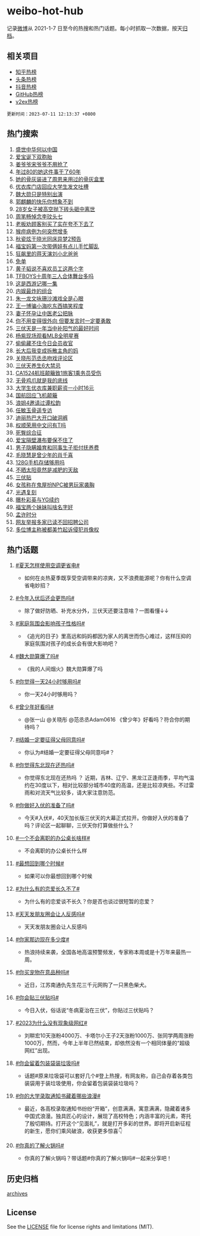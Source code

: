 # weibo-hot-hub

记录[微博](https://www.weibo.com)从 2021-1-7 日至今的热搜和热门话题。每小时抓取一次数据，按天[归档](archives)。

## 相关项目

- [知乎热榜](https://github.com/lonnyzhang423/zhihu-hot-hub)
- [头条热榜](https://github.com/lonnyzhang423/toutiao-hot-hub)
- [抖音热榜](https://github.com/lonnyzhang423/douyin-hot-hub)
- [GitHub热榜](https://github.com/lonnyzhang423/github-hot-hub)
- [v2ex热榜](https://github.com/lonnyzhang423/v2ex-hot-hub)


`更新时间：2023-07-11 12:13:37 +0800`

## 热门搜索

1. [盛世中华何以中国](https://m.weibo.cn/search?containerid=100103type%3D1%26t%3D10%26q%3D%23%E7%9B%9B%E4%B8%96%E4%B8%AD%E5%8D%8E%E4%BD%95%E4%BB%A5%E4%B8%AD%E5%9B%BD%23&stream_entry_id=51&isnewpage=1&extparam=seat%3D1%26cate%3D10103%26filter_type%3Drealtimehot%26stream_entry_id%3D51%26pos%3D0%26dgr%3D0%26c_type%3D51%26display_time%3D1689048815%26pre_seqid%3D1689048815971919715187&luicode=10000011&lfid=106003type%253D25%2526t%253D3%2526disable_hot%253D1%2526filter_type%253Drealtimehot)
1. [爱宝诞下双胞胎](https://m.weibo.cn/search?containerid=100103type%3D1%26t%3D10%26q%3D%23%E7%88%B1%E5%AE%9D%E8%AF%9E%E4%B8%8B%E5%8F%8C%E8%83%9E%E8%83%8E%23&stream_entry_id=31&isnewpage=1&extparam=seat%3D1%26dgr%3D0%26realpos%3D1%26c_type%3D31%26q%3D%2523%25E7%2588%25B1%25E5%25AE%259D%25E8%25AF%259E%25E4%25B8%258B%25E5%258F%258C%25E8%2583%259E%25E8%2583%258E%2523%26stream_entry_id%3D31%26cate%3D5001%26band_rank%3D1%26filter_type%3Drealtimehot%26pos%3D0%26flag%3D16%26lcate%3D5001%26display_time%3D1689048815%26pre_seqid%3D1689048815971919715187&luicode=10000011&lfid=106003type%253D25%2526t%253D3%2526disable_hot%253D1%2526filter_type%253Drealtimehot)
1. [姜爷爷宋爷爷不用抢了](https://m.weibo.cn/search?containerid=100103type%3D1%26t%3D10%26q%3D%E5%A7%9C%E7%88%B7%E7%88%B7%E5%AE%8B%E7%88%B7%E7%88%B7%E4%B8%8D%E7%94%A8%E6%8A%A2%E4%BA%86&stream_entry_id=31&isnewpage=1&extparam=seat%3D1%26dgr%3D0%26realpos%3D2%26c_type%3D31%26q%3D%25E5%25A7%259C%25E7%2588%25B7%25E7%2588%25B7%25E5%25AE%258B%25E7%2588%25B7%25E7%2588%25B7%25E4%25B8%258D%25E7%2594%25A8%25E6%258A%25A2%25E4%25BA%2586%26stream_entry_id%3D31%26cate%3D5001%26band_rank%3D2%26filter_type%3Drealtimehot%26pos%3D1%26flag%3D16%26lcate%3D5001%26display_time%3D1689048815%26pre_seqid%3D1689048815971919715187&luicode=10000011&lfid=106003type%253D25%2526t%253D3%2526disable_hot%253D1%2526filter_type%253Drealtimehot)
1. [年过80的她这件事干了60年](https://m.weibo.cn/search?containerid=100103type%3D1%26t%3D10%26q%3D%23%E5%B9%B4%E8%BF%8780%E7%9A%84%E5%A5%B9%E8%BF%99%E4%BB%B6%E4%BA%8B%E5%B9%B2%E4%BA%8660%E5%B9%B4%23&stream_entry_id=31&isnewpage=1&extparam=seat%3D1%26dgr%3D0%26realpos%3D3%26c_type%3D31%26q%3D%2523%25E5%25B9%25B4%25E8%25BF%258780%25E7%259A%2584%25E5%25A5%25B9%25E8%25BF%2599%25E4%25BB%25B6%25E4%25BA%258B%25E5%25B9%25B2%25E4%25BA%258660%25E5%25B9%25B4%2523%26stream_entry_id%3D31%26cate%3D5001%26band_rank%3D3%26filter_type%3Drealtimehot%26pos%3D2%26flag%3D0%26lcate%3D5001%26display_time%3D1689048815%26pre_seqid%3D1689048815971919715187&luicode=10000011&lfid=106003type%253D25%2526t%253D3%2526disable_hot%253D1%2526filter_type%253Drealtimehot)
1. [她的骨灰装进了周恩来用过的骨灰盒里](https://m.weibo.cn/search?containerid=100103type%3D1%26t%3D10%26q%3D%23%E5%A5%B9%E7%9A%84%E9%AA%A8%E7%81%B0%E8%A3%85%E8%BF%9B%E4%BA%86%E5%91%A8%E6%81%A9%E6%9D%A5%E7%94%A8%E8%BF%87%E7%9A%84%E9%AA%A8%E7%81%B0%E7%9B%92%E9%87%8C%23&stream_entry_id=31&isnewpage=1&extparam=seat%3D1%26dgr%3D0%26realpos%3D4%26c_type%3D31%26q%3D%2523%25E5%25A5%25B9%25E7%259A%2584%25E9%25AA%25A8%25E7%2581%25B0%25E8%25A3%2585%25E8%25BF%259B%25E4%25BA%2586%25E5%2591%25A8%25E6%2581%25A9%25E6%259D%25A5%25E7%2594%25A8%25E8%25BF%2587%25E7%259A%2584%25E9%25AA%25A8%25E7%2581%25B0%25E7%259B%2592%25E9%2587%258C%2523%26stream_entry_id%3D31%26cate%3D5001%26band_rank%3D4%26filter_type%3Drealtimehot%26pos%3D3%26flag%3D2%26lcate%3D5001%26display_time%3D1689048815%26pre_seqid%3D1689048815971919715187&luicode=10000011&lfid=106003type%253D25%2526t%253D3%2526disable_hot%253D1%2526filter_type%253Drealtimehot)
1. [优衣库门店回应大学生发文吐槽](https://m.weibo.cn/search?containerid=100103type%3D1%26t%3D10%26q%3D%23%E4%BC%98%E8%A1%A3%E5%BA%93%E9%97%A8%E5%BA%97%E5%9B%9E%E5%BA%94%E5%A4%A7%E5%AD%A6%E7%94%9F%E5%8F%91%E6%96%87%E5%90%90%E6%A7%BD%23&stream_entry_id=31&isnewpage=1&extparam=seat%3D1%26dgr%3D0%26realpos%3D5%26c_type%3D31%26q%3D%2523%25E4%25BC%2598%25E8%25A1%25A3%25E5%25BA%2593%25E9%2597%25A8%25E5%25BA%2597%25E5%259B%259E%25E5%25BA%2594%25E5%25A4%25A7%25E5%25AD%25A6%25E7%2594%259F%25E5%258F%2591%25E6%2596%2587%25E5%2590%2590%25E6%25A7%25BD%2523%26stream_entry_id%3D31%26cate%3D5001%26band_rank%3D5%26filter_type%3Drealtimehot%26pos%3D4%26flag%3D1%26lcate%3D5001%26display_time%3D1689048815%26pre_seqid%3D1689048815971919715187&luicode=10000011&lfid=106003type%253D25%2526t%253D3%2526disable_hot%253D1%2526filter_type%253Drealtimehot)
1. [魏大勋只是特别出演](https://m.weibo.cn/search?containerid=100103type%3D1%26t%3D10%26q%3D%23%E9%AD%8F%E5%A4%A7%E5%8B%8B%E5%8F%AA%E6%98%AF%E7%89%B9%E5%88%AB%E5%87%BA%E6%BC%94%23&stream_entry_id=31&isnewpage=1&extparam=seat%3D1%26dgr%3D0%26realpos%3D6%26c_type%3D31%26q%3D%2523%25E9%25AD%258F%25E5%25A4%25A7%25E5%258B%258B%25E5%258F%25AA%25E6%2598%25AF%25E7%2589%25B9%25E5%2588%25AB%25E5%2587%25BA%25E6%25BC%2594%2523%26stream_entry_id%3D31%26cate%3D5001%26band_rank%3D6%26filter_type%3Drealtimehot%26pos%3D5%26flag%3D2%26lcate%3D5001%26display_time%3D1689048815%26pre_seqid%3D1689048815971919715187&luicode=10000011&lfid=106003type%253D25%2526t%253D3%2526disable_hot%253D1%2526filter_type%253Drealtimehot)
1. [郭麒麟的快乐你想象不到](https://m.weibo.cn/search?containerid=100103type%3D1%26t%3D10%26q%3D%23%E9%83%AD%E9%BA%92%E9%BA%9F%E7%9A%84%E5%BF%AB%E4%B9%90%E4%BD%A0%E6%83%B3%E8%B1%A1%E4%B8%8D%E5%88%B0%23&stream_entry_id=31&isnewpage=1&extparam=seat%3D1%26adid%3D195953%26q%3D%2523%25E9%2583%25AD%25E9%25BA%2592%25E9%25BA%259F%25E7%259A%2584%25E5%25BF%25AB%25E4%25B9%2590%25E4%25BD%25A0%25E6%2583%25B3%25E8%25B1%25A1%25E4%25B8%258D%25E5%2588%25B0%2523%26c_type%3D31%26dgr%3D0%26cate%3D5001%26band_rank%3D7%26filter_type%3Drealtimehot%26stream_entry_id%3D31%26is_ad_pos%3D1%26pos%3D6%26topic_ad%3D1%26lcate%3D5001%26display_time%3D1689048815%26pre_seqid%3D1689048815971919715187&luicode=10000011&lfid=106003type%253D25%2526t%253D3%2526disable_hot%253D1%2526filter_type%253Drealtimehot)
1. [28岁女子被高空抛下砖头砸中离世](https://m.weibo.cn/search?containerid=100103type%3D1%26t%3D10%26q%3D%2328%E5%B2%81%E5%A5%B3%E5%AD%90%E8%A2%AB%E9%AB%98%E7%A9%BA%E6%8A%9B%E4%B8%8B%E7%A0%96%E5%A4%B4%E7%A0%B8%E4%B8%AD%E7%A6%BB%E4%B8%96%23&stream_entry_id=31&isnewpage=1&extparam=seat%3D1%26dgr%3D0%26realpos%3D7%26c_type%3D31%26q%3D%252328%25E5%25B2%2581%25E5%25A5%25B3%25E5%25AD%2590%25E8%25A2%25AB%25E9%25AB%2598%25E7%25A9%25BA%25E6%258A%259B%25E4%25B8%258B%25E7%25A0%2596%25E5%25A4%25B4%25E7%25A0%25B8%25E4%25B8%25AD%25E7%25A6%25BB%25E4%25B8%2596%2523%26stream_entry_id%3D31%26cate%3D5001%26band_rank%3D7%26filter_type%3Drealtimehot%26pos%3D7%26flag%3D2%26lcate%3D5001%26display_time%3D1689048815%26pre_seqid%3D1689048815971919715187&luicode=10000011&lfid=106003type%253D25%2526t%253D3%2526disable_hot%253D1%2526filter_type%253Drealtimehot)
1. [周笔畅悼念李玟头七](https://m.weibo.cn/search?containerid=100103type%3D1%26t%3D10%26q%3D%23%E5%91%A8%E7%AC%94%E7%95%85%E6%82%BC%E5%BF%B5%E6%9D%8E%E7%8E%9F%E5%A4%B4%E4%B8%83%23&stream_entry_id=31&isnewpage=1&extparam=seat%3D1%26dgr%3D0%26realpos%3D8%26c_type%3D31%26q%3D%2523%25E5%2591%25A8%25E7%25AC%2594%25E7%2595%2585%25E6%2582%25BC%25E5%25BF%25B5%25E6%259D%258E%25E7%258E%259F%25E5%25A4%25B4%25E4%25B8%2583%2523%26stream_entry_id%3D31%26cate%3D5001%26band_rank%3D8%26filter_type%3Drealtimehot%26pos%3D8%26flag%3D1%26lcate%3D5001%26display_time%3D1689048815%26pre_seqid%3D1689048815971919715187&luicode=10000011&lfid=106003type%253D25%2526t%253D3%2526disable_hot%253D1%2526filter_type%253Drealtimehot)
1. [老板劝顾客别买了实在夸不下去了](https://m.weibo.cn/search?containerid=100103type%3D1%26t%3D10%26q%3D%23%E8%80%81%E6%9D%BF%E5%8A%9D%E9%A1%BE%E5%AE%A2%E5%88%AB%E4%B9%B0%E4%BA%86%E5%AE%9E%E5%9C%A8%E5%A4%B8%E4%B8%8D%E4%B8%8B%E5%8E%BB%E4%BA%86%23&stream_entry_id=31&isnewpage=1&extparam=seat%3D1%26dgr%3D0%26realpos%3D9%26c_type%3D31%26q%3D%2523%25E8%2580%2581%25E6%259D%25BF%25E5%258A%259D%25E9%25A1%25BE%25E5%25AE%25A2%25E5%2588%25AB%25E4%25B9%25B0%25E4%25BA%2586%25E5%25AE%259E%25E5%259C%25A8%25E5%25A4%25B8%25E4%25B8%258D%25E4%25B8%258B%25E5%258E%25BB%25E4%25BA%2586%2523%26stream_entry_id%3D31%26cate%3D5001%26band_rank%3D9%26filter_type%3Drealtimehot%26pos%3D9%26flag%3D32768%26lcate%3D5001%26display_time%3D1689048815%26pre_seqid%3D1689048815971919715187&luicode=10000011&lfid=106003type%253D25%2526t%253D3%2526disable_hot%253D1%2526filter_type%253Drealtimehot)
1. [猴痘病例为何突然增多](https://m.weibo.cn/search?containerid=100103type%3D1%26t%3D10%26q%3D%23%E7%8C%B4%E7%97%98%E7%97%85%E4%BE%8B%E4%B8%BA%E4%BD%95%E7%AA%81%E7%84%B6%E5%A2%9E%E5%A4%9A%23&stream_entry_id=31&isnewpage=1&extparam=seat%3D1%26dgr%3D0%26realpos%3D10%26c_type%3D31%26q%3D%2523%25E7%258C%25B4%25E7%2597%2598%25E7%2597%2585%25E4%25BE%258B%25E4%25B8%25BA%25E4%25BD%2595%25E7%25AA%2581%25E7%2584%25B6%25E5%25A2%259E%25E5%25A4%259A%2523%26stream_entry_id%3D31%26cate%3D5001%26band_rank%3D10%26filter_type%3Drealtimehot%26pos%3D10%26flag%3D1%26lcate%3D5001%26display_time%3D1689048815%26pre_seqid%3D1689048815971919715187&luicode=10000011&lfid=106003type%253D25%2526t%253D3%2526disable_hot%253D1%2526filter_type%253Drealtimehot)
1. [秋瓷炫于晓光同床异梦2预告](https://m.weibo.cn/search?containerid=100103type%3D1%26t%3D10%26q%3D%23%E7%A7%8B%E7%93%B7%E7%82%AB%E4%BA%8E%E6%99%93%E5%85%89%E5%90%8C%E5%BA%8A%E5%BC%82%E6%A2%A62%E9%A2%84%E5%91%8A%23&stream_entry_id=31&isnewpage=1&extparam=seat%3D1%26dgr%3D0%26realpos%3D11%26c_type%3D31%26q%3D%2523%25E7%25A7%258B%25E7%2593%25B7%25E7%2582%25AB%25E4%25BA%258E%25E6%2599%2593%25E5%2585%2589%25E5%2590%258C%25E5%25BA%258A%25E5%25BC%2582%25E6%25A2%25A62%25E9%25A2%2584%25E5%2591%258A%2523%26stream_entry_id%3D31%26cate%3D5001%26band_rank%3D11%26filter_type%3Drealtimehot%26pos%3D11%26flag%3D1%26lcate%3D5001%26display_time%3D1689048815%26pre_seqid%3D1689048815971919715187&luicode=10000011&lfid=106003type%253D25%2526t%253D3%2526disable_hot%253D1%2526filter_type%253Drealtimehot)
1. [福宝妈第一次带俩娃有点儿手忙脚乱](https://m.weibo.cn/search?containerid=100103type%3D1%26t%3D10%26q%3D%23%E7%A6%8F%E5%AE%9D%E5%A6%88%E7%AC%AC%E4%B8%80%E6%AC%A1%E5%B8%A6%E4%BF%A9%E5%A8%83%E6%9C%89%E7%82%B9%E5%84%BF%E6%89%8B%E5%BF%99%E8%84%9A%E4%B9%B1%23&stream_entry_id=31&isnewpage=1&extparam=seat%3D1%26dgr%3D0%26realpos%3D12%26c_type%3D31%26q%3D%2523%25E7%25A6%258F%25E5%25AE%259D%25E5%25A6%2588%25E7%25AC%25AC%25E4%25B8%2580%25E6%25AC%25A1%25E5%25B8%25A6%25E4%25BF%25A9%25E5%25A8%2583%25E6%259C%2589%25E7%2582%25B9%25E5%2584%25BF%25E6%2589%258B%25E5%25BF%2599%25E8%2584%259A%25E4%25B9%25B1%2523%26stream_entry_id%3D31%26cate%3D5001%26band_rank%3D12%26filter_type%3Drealtimehot%26pos%3D12%26flag%3D32768%26lcate%3D5001%26display_time%3D1689048815%26pre_seqid%3D1689048815971919715187&luicode=10000011&lfid=106003type%253D25%2526t%253D3%2526disable_hot%253D1%2526filter_type%253Drealtimehot)
1. [狂飙里的蒋天演刘小北爸爸](https://m.weibo.cn/search?containerid=100103type%3D1%26t%3D10%26q%3D%23%E7%8B%82%E9%A3%99%E9%87%8C%E7%9A%84%E8%92%8B%E5%A4%A9%E6%BC%94%E5%88%98%E5%B0%8F%E5%8C%97%E7%88%B8%E7%88%B8%23&stream_entry_id=31&isnewpage=1&extparam=seat%3D1%26dgr%3D0%26realpos%3D13%26c_type%3D31%26q%3D%2523%25E7%258B%2582%25E9%25A3%2599%25E9%2587%258C%25E7%259A%2584%25E8%2592%258B%25E5%25A4%25A9%25E6%25BC%2594%25E5%2588%2598%25E5%25B0%258F%25E5%258C%2597%25E7%2588%25B8%25E7%2588%25B8%2523%26stream_entry_id%3D31%26cate%3D5001%26band_rank%3D13%26filter_type%3Drealtimehot%26pos%3D13%26flag%3D2%26lcate%3D5001%26display_time%3D1689048815%26pre_seqid%3D1689048815971919715187&luicode=10000011&lfid=106003type%253D25%2526t%253D3%2526disable_hot%253D1%2526filter_type%253Drealtimehot)
1. [免单](https://m.weibo.cn/search?containerid=100103type%3D1%26t%3D10%26q%3D%E5%85%8D%E5%8D%95&stream_entry_id=31&isnewpage=1&extparam=seat%3D1%26dgr%3D0%26realpos%3D14%26c_type%3D31%26q%3D%25E5%2585%258D%25E5%258D%2595%26stream_entry_id%3D31%26cate%3D5001%26band_rank%3D14%26filter_type%3Drealtimehot%26pos%3D14%26flag%3D1%26lcate%3D5001%26display_time%3D1689048815%26pre_seqid%3D1689048815971919715187&luicode=10000011&lfid=106003type%253D25%2526t%253D3%2526disable_hot%253D1%2526filter_type%253Drealtimehot)
1. [黄子韬说不喜欢员工这两个字](https://m.weibo.cn/search?containerid=100103type%3D1%26t%3D10%26q%3D%23%E9%BB%84%E5%AD%90%E9%9F%AC%E8%AF%B4%E4%B8%8D%E5%96%9C%E6%AC%A2%E5%91%98%E5%B7%A5%E8%BF%99%E4%B8%A4%E4%B8%AA%E5%AD%97%23&stream_entry_id=31&isnewpage=1&extparam=seat%3D1%26dgr%3D0%26realpos%3D15%26c_type%3D31%26q%3D%2523%25E9%25BB%2584%25E5%25AD%2590%25E9%259F%25AC%25E8%25AF%25B4%25E4%25B8%258D%25E5%2596%259C%25E6%25AC%25A2%25E5%2591%2598%25E5%25B7%25A5%25E8%25BF%2599%25E4%25B8%25A4%25E4%25B8%25AA%25E5%25AD%2597%2523%26stream_entry_id%3D31%26cate%3D5001%26band_rank%3D15%26filter_type%3Drealtimehot%26pos%3D15%26flag%3D0%26lcate%3D5001%26display_time%3D1689048815%26pre_seqid%3D1689048815971919715187&luicode=10000011&lfid=106003type%253D25%2526t%253D3%2526disable_hot%253D1%2526filter_type%253Drealtimehot)
1. [TFBOYS十周年三人合体舞台多吗](https://m.weibo.cn/search?containerid=100103type%3D1%26t%3D10%26q%3D%23TFBOYS%E5%8D%81%E5%91%A8%E5%B9%B4%E4%B8%89%E4%BA%BA%E5%90%88%E4%BD%93%E8%88%9E%E5%8F%B0%E5%A4%9A%E5%90%97%23&stream_entry_id=31&isnewpage=1&extparam=seat%3D1%26dgr%3D0%26realpos%3D16%26c_type%3D31%26q%3D%2523TFBOYS%25E5%258D%2581%25E5%2591%25A8%25E5%25B9%25B4%25E4%25B8%2589%25E4%25BA%25BA%25E5%2590%2588%25E4%25BD%2593%25E8%2588%259E%25E5%258F%25B0%25E5%25A4%259A%25E5%2590%2597%2523%26stream_entry_id%3D31%26cate%3D5001%26band_rank%3D16%26filter_type%3Drealtimehot%26pos%3D16%26flag%3D0%26lcate%3D5001%26display_time%3D1689048815%26pre_seqid%3D1689048815971919715187&luicode=10000011&lfid=106003type%253D25%2526t%253D3%2526disable_hot%253D1%2526filter_type%253Drealtimehot)
1. [这是西游记哪一集](https://m.weibo.cn/search?containerid=100103type%3D1%26t%3D10%26q%3D%E8%BF%99%E6%98%AF%E8%A5%BF%E6%B8%B8%E8%AE%B0%E5%93%AA%E4%B8%80%E9%9B%86&stream_entry_id=31&isnewpage=1&extparam=seat%3D1%26dgr%3D0%26realpos%3D17%26c_type%3D31%26q%3D%25E8%25BF%2599%25E6%2598%25AF%25E8%25A5%25BF%25E6%25B8%25B8%25E8%25AE%25B0%25E5%2593%25AA%25E4%25B8%2580%25E9%259B%2586%26stream_entry_id%3D31%26cate%3D5001%26band_rank%3D17%26filter_type%3Drealtimehot%26pos%3D17%26flag%3D1%26lcate%3D5001%26display_time%3D1689048815%26pre_seqid%3D1689048815971919715187&luicode=10000011&lfid=106003type%253D25%2526t%253D3%2526disable_hot%253D1%2526filter_type%253Drealtimehot)
1. [内娱最炸的组合](https://m.weibo.cn/search?containerid=100103type%3D1%26t%3D10%26q%3D%23%E5%86%85%E5%A8%B1%E6%9C%80%E7%82%B8%E7%9A%84%E7%BB%84%E5%90%88%23&stream_entry_id=31&isnewpage=1&extparam=seat%3D1%26dgr%3D0%26realpos%3D18%26c_type%3D31%26q%3D%2523%25E5%2586%2585%25E5%25A8%25B1%25E6%259C%2580%25E7%2582%25B8%25E7%259A%2584%25E7%25BB%2584%25E5%2590%2588%2523%26stream_entry_id%3D31%26cate%3D5001%26band_rank%3D18%26filter_type%3Drealtimehot%26pos%3D18%26flag%3D0%26lcate%3D5001%26display_time%3D1689048815%26pre_seqid%3D1689048815971919715187&luicode=10000011&lfid=106003type%253D25%2526t%253D3%2526disable_hot%253D1%2526filter_type%253Drealtimehot)
1. [朱一龙文咏珊沙滩戏全是心眼](https://m.weibo.cn/search?containerid=100103type%3D1%26t%3D10%26q%3D%23%E6%9C%B1%E4%B8%80%E9%BE%99%E6%96%87%E5%92%8F%E7%8F%8A%E6%B2%99%E6%BB%A9%E6%88%8F%E5%85%A8%E6%98%AF%E5%BF%83%E7%9C%BC%23&stream_entry_id=31&isnewpage=1&extparam=seat%3D1%26dgr%3D0%26realpos%3D19%26c_type%3D31%26q%3D%2523%25E6%259C%25B1%25E4%25B8%2580%25E9%25BE%2599%25E6%2596%2587%25E5%2592%258F%25E7%258F%258A%25E6%25B2%2599%25E6%25BB%25A9%25E6%2588%258F%25E5%2585%25A8%25E6%2598%25AF%25E5%25BF%2583%25E7%259C%25BC%2523%26stream_entry_id%3D31%26cate%3D5001%26band_rank%3D19%26filter_type%3Drealtimehot%26pos%3D19%26flag%3D1%26lcate%3D5001%26display_time%3D1689048815%26pre_seqid%3D1689048815971919715187&luicode=10000011&lfid=106003type%253D25%2526t%253D3%2526disable_hot%253D1%2526filter_type%253Drealtimehot)
1. [王一博骗小海吃东西搞笑程度](https://m.weibo.cn/search?containerid=100103type%3D1%26t%3D10%26q%3D%E7%8E%8B%E4%B8%80%E5%8D%9A%E9%AA%97%E5%B0%8F%E6%B5%B7%E5%90%83%E4%B8%9C%E8%A5%BF%E6%90%9E%E7%AC%91%E7%A8%8B%E5%BA%A6&stream_entry_id=31&isnewpage=1&extparam=seat%3D1%26dgr%3D0%26realpos%3D20%26c_type%3D31%26q%3D%25E7%258E%258B%25E4%25B8%2580%25E5%258D%259A%25E9%25AA%2597%25E5%25B0%258F%25E6%25B5%25B7%25E5%2590%2583%25E4%25B8%259C%25E8%25A5%25BF%25E6%2590%259E%25E7%25AC%2591%25E7%25A8%258B%25E5%25BA%25A6%26stream_entry_id%3D31%26cate%3D5001%26band_rank%3D20%26filter_type%3Drealtimehot%26pos%3D20%26flag%3D1%26lcate%3D5001%26display_time%3D1689048815%26pre_seqid%3D1689048815971919715187&luicode=10000011&lfid=106003type%253D25%2526t%253D3%2526disable_hot%253D1%2526filter_type%253Drealtimehot)
1. [妻子怀孕让中医老公把脉](https://m.weibo.cn/search?containerid=100103type%3D1%26t%3D10%26q%3D%23%E5%A6%BB%E5%AD%90%E6%80%80%E5%AD%95%E8%AE%A9%E4%B8%AD%E5%8C%BB%E8%80%81%E5%85%AC%E6%8A%8A%E8%84%89%23&stream_entry_id=31&isnewpage=1&extparam=seat%3D1%26dgr%3D0%26realpos%3D21%26c_type%3D31%26q%3D%2523%25E5%25A6%25BB%25E5%25AD%2590%25E6%2580%2580%25E5%25AD%2595%25E8%25AE%25A9%25E4%25B8%25AD%25E5%258C%25BB%25E8%2580%2581%25E5%2585%25AC%25E6%258A%258A%25E8%2584%2589%2523%26stream_entry_id%3D31%26cate%3D5001%26band_rank%3D21%26filter_type%3Drealtimehot%26pos%3D21%26flag%3D1%26lcate%3D5001%26display_time%3D1689048815%26pre_seqid%3D1689048815971919715187&luicode=10000011&lfid=106003type%253D25%2526t%253D3%2526disable_hot%253D1%2526filter_type%253Drealtimehot)
1. [你不用变得很外向 但要发言时一定要勇敢](https://m.weibo.cn/search?containerid=100103type%3D1%26t%3D10%26q%3D%E4%BD%A0%E4%B8%8D%E7%94%A8%E5%8F%98%E5%BE%97%E5%BE%88%E5%A4%96%E5%90%91+%E4%BD%86%E8%A6%81%E5%8F%91%E8%A8%80%E6%97%B6%E4%B8%80%E5%AE%9A%E8%A6%81%E5%8B%87%E6%95%A2&stream_entry_id=31&isnewpage=1&extparam=seat%3D1%26dgr%3D0%26realpos%3D22%26c_type%3D31%26q%3D%25E4%25BD%25A0%25E4%25B8%258D%25E7%2594%25A8%25E5%258F%2598%25E5%25BE%2597%25E5%25BE%2588%25E5%25A4%2596%25E5%2590%2591%2520%25E4%25BD%2586%25E8%25A6%2581%25E5%258F%2591%25E8%25A8%2580%25E6%2597%25B6%25E4%25B8%2580%25E5%25AE%259A%25E8%25A6%2581%25E5%258B%2587%25E6%2595%25A2%26stream_entry_id%3D31%26cate%3D5001%26band_rank%3D22%26filter_type%3Drealtimehot%26pos%3D22%26flag%3D0%26lcate%3D5001%26display_time%3D1689048815%26pre_seqid%3D1689048815971919715187&luicode=10000011&lfid=106003type%253D25%2526t%253D3%2526disable_hot%253D1%2526filter_type%253Drealtimehot)
1. [三伏天是一年当中补阳气的最好时间](https://m.weibo.cn/search?containerid=100103type%3D1%26t%3D10%26q%3D%E4%B8%89%E4%BC%8F%E5%A4%A9%E6%98%AF%E4%B8%80%E5%B9%B4%E5%BD%93%E4%B8%AD%E8%A1%A5%E9%98%B3%E6%B0%94%E7%9A%84%E6%9C%80%E5%A5%BD%E6%97%B6%E9%97%B4&stream_entry_id=31&isnewpage=1&extparam=seat%3D1%26dgr%3D0%26realpos%3D23%26c_type%3D31%26q%3D%25E4%25B8%2589%25E4%25BC%258F%25E5%25A4%25A9%25E6%2598%25AF%25E4%25B8%2580%25E5%25B9%25B4%25E5%25BD%2593%25E4%25B8%25AD%25E8%25A1%25A5%25E9%2598%25B3%25E6%25B0%2594%25E7%259A%2584%25E6%259C%2580%25E5%25A5%25BD%25E6%2597%25B6%25E9%2597%25B4%26stream_entry_id%3D31%26cate%3D5001%26band_rank%3D23%26filter_type%3Drealtimehot%26pos%3D23%26flag%3D0%26lcate%3D5001%26display_time%3D1689048815%26pre_seqid%3D1689048815971919715187&luicode=10000011&lfid=106003type%253D25%2526t%253D3%2526disable_hot%253D1%2526filter_type%253Drealtimehot)
1. [杨紫现场观看MLB全明星赛](https://m.weibo.cn/search?containerid=100103type%3D1%26t%3D10%26q%3D%23%E6%9D%A8%E7%B4%AB%E7%8E%B0%E5%9C%BA%E8%A7%82%E7%9C%8BMLB%E5%85%A8%E6%98%8E%E6%98%9F%E8%B5%9B%23&stream_entry_id=31&isnewpage=1&extparam=seat%3D1%26dgr%3D0%26realpos%3D24%26c_type%3D31%26q%3D%2523%25E6%259D%25A8%25E7%25B4%25AB%25E7%258E%25B0%25E5%259C%25BA%25E8%25A7%2582%25E7%259C%258BMLB%25E5%2585%25A8%25E6%2598%258E%25E6%2598%259F%25E8%25B5%259B%2523%26stream_entry_id%3D31%26cate%3D5001%26band_rank%3D24%26filter_type%3Drealtimehot%26pos%3D24%26flag%3D1%26lcate%3D5001%26display_time%3D1689048815%26pre_seqid%3D1689048815971919715187&luicode=10000011&lfid=106003type%253D25%2526t%253D3%2526disable_hot%253D1%2526filter_type%253Drealtimehot)
1. [偷偷藏不住今日会员收官](https://m.weibo.cn/search?containerid=100103type%3D1%26t%3D10%26q%3D%23%E5%81%B7%E5%81%B7%E8%97%8F%E4%B8%8D%E4%BD%8F%E4%BB%8A%E6%97%A5%E4%BC%9A%E5%91%98%E6%94%B6%E5%AE%98%23&stream_entry_id=31&isnewpage=1&extparam=seat%3D1%26dgr%3D0%26realpos%3D25%26c_type%3D31%26q%3D%2523%25E5%2581%25B7%25E5%2581%25B7%25E8%2597%258F%25E4%25B8%258D%25E4%25BD%258F%25E4%25BB%258A%25E6%2597%25A5%25E4%25BC%259A%25E5%2591%2598%25E6%2594%25B6%25E5%25AE%2598%2523%26stream_entry_id%3D31%26cate%3D5001%26band_rank%3D25%26filter_type%3Drealtimehot%26pos%3D25%26flag%3D1%26lcate%3D5001%26display_time%3D1689048815%26pre_seqid%3D1689048815971919715187&luicode=10000011&lfid=106003type%253D25%2526t%253D3%2526disable_hot%253D1%2526filter_type%253Drealtimehot)
1. [长大后我变成拆散主角的妈](https://m.weibo.cn/search?containerid=100103type%3D1%26t%3D10%26q%3D%E9%95%BF%E5%A4%A7%E5%90%8E%E6%88%91%E5%8F%98%E6%88%90%E6%8B%86%E6%95%A3%E4%B8%BB%E8%A7%92%E7%9A%84%E5%A6%88&stream_entry_id=31&isnewpage=1&extparam=seat%3D1%26dgr%3D0%26realpos%3D26%26c_type%3D31%26q%3D%25E9%2595%25BF%25E5%25A4%25A7%25E5%2590%258E%25E6%2588%2591%25E5%258F%2598%25E6%2588%2590%25E6%258B%2586%25E6%2595%25A3%25E4%25B8%25BB%25E8%25A7%2592%25E7%259A%2584%25E5%25A6%2588%26stream_entry_id%3D31%26cate%3D5001%26band_rank%3D26%26filter_type%3Drealtimehot%26pos%3D26%26flag%3D0%26lcate%3D5001%26display_time%3D1689048815%26pre_seqid%3D1689048815971919715187&luicode=10000011&lfid=106003type%253D25%2526t%253D3%2526disable_hot%253D1%2526filter_type%253Drealtimehot)
1. [关晓彤范丞丞吻戏评论区](https://m.weibo.cn/search?containerid=100103type%3D1%26t%3D10%26q%3D%23%E5%85%B3%E6%99%93%E5%BD%A4%E8%8C%83%E4%B8%9E%E4%B8%9E%E5%90%BB%E6%88%8F%E8%AF%84%E8%AE%BA%E5%8C%BA%23&stream_entry_id=31&isnewpage=1&extparam=seat%3D1%26dgr%3D0%26realpos%3D27%26c_type%3D31%26q%3D%2523%25E5%2585%25B3%25E6%2599%2593%25E5%25BD%25A4%25E8%258C%2583%25E4%25B8%259E%25E4%25B8%259E%25E5%2590%25BB%25E6%2588%258F%25E8%25AF%2584%25E8%25AE%25BA%25E5%258C%25BA%2523%26stream_entry_id%3D31%26cate%3D5001%26band_rank%3D27%26filter_type%3Drealtimehot%26pos%3D27%26flag%3D1%26lcate%3D5001%26display_time%3D1689048815%26pre_seqid%3D1689048815971919715187&luicode=10000011&lfid=106003type%253D25%2526t%253D3%2526disable_hot%253D1%2526filter_type%253Drealtimehot)
1. [三伏天养生6大禁忌](https://m.weibo.cn/search?containerid=100103type%3D1%26t%3D10%26q%3D%23%E4%B8%89%E4%BC%8F%E5%A4%A9%E5%85%BB%E7%94%9F6%E5%A4%A7%E7%A6%81%E5%BF%8C%23&stream_entry_id=31&isnewpage=1&extparam=seat%3D1%26dgr%3D0%26realpos%3D28%26c_type%3D31%26q%3D%2523%25E4%25B8%2589%25E4%25BC%258F%25E5%25A4%25A9%25E5%2585%25BB%25E7%2594%259F6%25E5%25A4%25A7%25E7%25A6%2581%25E5%25BF%258C%2523%26stream_entry_id%3D31%26cate%3D5001%26band_rank%3D28%26filter_type%3Drealtimehot%26pos%3D28%26flag%3D0%26lcate%3D5001%26display_time%3D1689048815%26pre_seqid%3D1689048815971919715187&luicode=10000011&lfid=106003type%253D25%2526t%253D3%2526disable_hot%253D1%2526filter_type%253Drealtimehot)
1. [CA1524航班颠簸致1旅客1乘务员受伤](https://m.weibo.cn/search?containerid=100103type%3D1%26t%3D10%26q%3D%23CA1524%E8%88%AA%E7%8F%AD%E9%A2%A0%E7%B0%B8%E8%87%B41%E6%97%85%E5%AE%A21%E4%B9%98%E5%8A%A1%E5%91%98%E5%8F%97%E4%BC%A4%23&stream_entry_id=31&isnewpage=1&extparam=seat%3D1%26dgr%3D0%26realpos%3D29%26c_type%3D31%26q%3D%2523CA1524%25E8%2588%25AA%25E7%258F%25AD%25E9%25A2%25A0%25E7%25B0%25B8%25E8%2587%25B41%25E6%2597%2585%25E5%25AE%25A21%25E4%25B9%2598%25E5%258A%25A1%25E5%2591%2598%25E5%258F%2597%25E4%25BC%25A4%2523%26stream_entry_id%3D31%26cate%3D5001%26band_rank%3D29%26filter_type%3Drealtimehot%26pos%3D29%26flag%3D1%26lcate%3D5001%26display_time%3D1689048815%26pre_seqid%3D1689048815971919715187&luicode=10000011&lfid=106003type%253D25%2526t%253D3%2526disable_hot%253D1%2526filter_type%253Drealtimehot)
1. [无骨鸡爪就是我的底线](https://m.weibo.cn/search?containerid=100103type%3D1%26t%3D10%26q%3D%E6%97%A0%E9%AA%A8%E9%B8%A1%E7%88%AA%E5%B0%B1%E6%98%AF%E6%88%91%E7%9A%84%E5%BA%95%E7%BA%BF&stream_entry_id=31&isnewpage=1&extparam=seat%3D1%26dgr%3D0%26realpos%3D30%26c_type%3D31%26q%3D%25E6%2597%25A0%25E9%25AA%25A8%25E9%25B8%25A1%25E7%2588%25AA%25E5%25B0%25B1%25E6%2598%25AF%25E6%2588%2591%25E7%259A%2584%25E5%25BA%2595%25E7%25BA%25BF%26stream_entry_id%3D31%26cate%3D5001%26band_rank%3D30%26filter_type%3Drealtimehot%26pos%3D30%26flag%3D1%26lcate%3D5001%26display_time%3D1689048815%26pre_seqid%3D1689048815971919715187&luicode=10000011&lfid=106003type%253D25%2526t%253D3%2526disable_hot%253D1%2526filter_type%253Drealtimehot)
1. [大学生优衣库兼职薪资一小时16元](https://m.weibo.cn/search?containerid=100103type%3D1%26t%3D10%26q%3D%23%E5%A4%A7%E5%AD%A6%E7%94%9F%E4%BC%98%E8%A1%A3%E5%BA%93%E5%85%BC%E8%81%8C%E8%96%AA%E8%B5%84%E4%B8%80%E5%B0%8F%E6%97%B616%E5%85%83%23&stream_entry_id=31&isnewpage=1&extparam=seat%3D1%26dgr%3D0%26realpos%3D31%26c_type%3D31%26q%3D%2523%25E5%25A4%25A7%25E5%25AD%25A6%25E7%2594%259F%25E4%25BC%2598%25E8%25A1%25A3%25E5%25BA%2593%25E5%2585%25BC%25E8%2581%258C%25E8%2596%25AA%25E8%25B5%2584%25E4%25B8%2580%25E5%25B0%258F%25E6%2597%25B616%25E5%2585%2583%2523%26stream_entry_id%3D31%26cate%3D5001%26band_rank%3D31%26filter_type%3Drealtimehot%26pos%3D31%26flag%3D1%26lcate%3D5001%26display_time%3D1689048815%26pre_seqid%3D1689048815971919715187&luicode=10000011&lfid=106003type%253D25%2526t%253D3%2526disable_hot%253D1%2526filter_type%253Drealtimehot)
1. [国航回应飞机颠簸](https://m.weibo.cn/search?containerid=100103type%3D1%26t%3D10%26q%3D%23%E5%9B%BD%E8%88%AA%E5%9B%9E%E5%BA%94%E9%A3%9E%E6%9C%BA%E9%A2%A0%E7%B0%B8%23&stream_entry_id=31&isnewpage=1&extparam=seat%3D1%26dgr%3D0%26realpos%3D32%26c_type%3D31%26q%3D%2523%25E5%259B%25BD%25E8%2588%25AA%25E5%259B%259E%25E5%25BA%2594%25E9%25A3%259E%25E6%259C%25BA%25E9%25A2%25A0%25E7%25B0%25B8%2523%26stream_entry_id%3D31%26cate%3D5001%26band_rank%3D32%26filter_type%3Drealtimehot%26pos%3D32%26flag%3D1%26lcate%3D5001%26display_time%3D1689048815%26pre_seqid%3D1689048815971919715187&luicode=10000011&lfid=106003type%253D25%2526t%253D3%2526disable_hot%253D1%2526filter_type%253Drealtimehot)
1. [浪姐4邀请过谭松韵](https://m.weibo.cn/search?containerid=100103type%3D1%26t%3D10%26q%3D%23%E6%B5%AA%E5%A7%904%E9%82%80%E8%AF%B7%E8%BF%87%E8%B0%AD%E6%9D%BE%E9%9F%B5%23&stream_entry_id=31&isnewpage=1&extparam=seat%3D1%26dgr%3D0%26realpos%3D33%26c_type%3D31%26q%3D%2523%25E6%25B5%25AA%25E5%25A7%25904%25E9%2582%2580%25E8%25AF%25B7%25E8%25BF%2587%25E8%25B0%25AD%25E6%259D%25BE%25E9%259F%25B5%2523%26stream_entry_id%3D31%26cate%3D5001%26band_rank%3D33%26filter_type%3Drealtimehot%26pos%3D33%26flag%3D1%26lcate%3D5001%26display_time%3D1689048815%26pre_seqid%3D1689048815971919715187&luicode=10000011&lfid=106003type%253D25%2526t%253D3%2526disable_hot%253D1%2526filter_type%253Drealtimehot)
1. [任敏玉骨遥专访](https://m.weibo.cn/search?containerid=100103type%3D1%26t%3D10%26q%3D%23%E4%BB%BB%E6%95%8F%E7%8E%89%E9%AA%A8%E9%81%A5%E4%B8%93%E8%AE%BF%23&stream_entry_id=31&isnewpage=1&extparam=seat%3D1%26dgr%3D0%26realpos%3D34%26c_type%3D31%26q%3D%2523%25E4%25BB%25BB%25E6%2595%258F%25E7%258E%2589%25E9%25AA%25A8%25E9%2581%25A5%25E4%25B8%2593%25E8%25AE%25BF%2523%26stream_entry_id%3D31%26cate%3D5001%26band_rank%3D34%26filter_type%3Drealtimehot%26pos%3D34%26flag%3D1%26lcate%3D5001%26display_time%3D1689048815%26pre_seqid%3D1689048815971919715187&luicode=10000011&lfid=106003type%253D25%2526t%253D3%2526disable_hot%253D1%2526filter_type%253Drealtimehot)
1. [迪丽热巴大开口破洞裤](https://m.weibo.cn/search?containerid=100103type%3D1%26t%3D10%26q%3D%23%E8%BF%AA%E4%B8%BD%E7%83%AD%E5%B7%B4%E5%A4%A7%E5%BC%80%E5%8F%A3%E7%A0%B4%E6%B4%9E%E8%A3%A4%23&stream_entry_id=31&isnewpage=1&extparam=seat%3D1%26dgr%3D0%26realpos%3D35%26c_type%3D31%26q%3D%2523%25E8%25BF%25AA%25E4%25B8%25BD%25E7%2583%25AD%25E5%25B7%25B4%25E5%25A4%25A7%25E5%25BC%2580%25E5%258F%25A3%25E7%25A0%25B4%25E6%25B4%259E%25E8%25A3%25A4%2523%26stream_entry_id%3D31%26cate%3D5001%26band_rank%3D35%26filter_type%3Drealtimehot%26pos%3D35%26flag%3D0%26lcate%3D5001%26display_time%3D1689048815%26pre_seqid%3D1689048815971919715187&luicode=10000011&lfid=106003type%253D25%2526t%253D3%2526disable_hot%253D1%2526filter_type%253Drealtimehot)
1. [权顺荣用中文问有T吗](https://m.weibo.cn/search?containerid=100103type%3D1%26t%3D10%26q%3D%23%E6%9D%83%E9%A1%BA%E8%8D%A3%E7%94%A8%E4%B8%AD%E6%96%87%E9%97%AE%E6%9C%89T%E5%90%97%23&stream_entry_id=31&isnewpage=1&extparam=seat%3D1%26dgr%3D0%26realpos%3D36%26c_type%3D31%26q%3D%2523%25E6%259D%2583%25E9%25A1%25BA%25E8%258D%25A3%25E7%2594%25A8%25E4%25B8%25AD%25E6%2596%2587%25E9%2597%25AE%25E6%259C%2589T%25E5%2590%2597%2523%26stream_entry_id%3D31%26cate%3D5001%26band_rank%3D36%26filter_type%3Drealtimehot%26pos%3D36%26flag%3D1%26lcate%3D5001%26display_time%3D1689048815%26pre_seqid%3D1689048815971919715187&luicode=10000011&lfid=106003type%253D25%2526t%253D3%2526disable_hot%253D1%2526filter_type%253Drealtimehot)
1. [死臀综合征](https://m.weibo.cn/search?containerid=100103type%3D1%26t%3D10%26q%3D%E6%AD%BB%E8%87%80%E7%BB%BC%E5%90%88%E5%BE%81&stream_entry_id=31&isnewpage=1&extparam=seat%3D1%26dgr%3D0%26realpos%3D37%26c_type%3D31%26q%3D%25E6%25AD%25BB%25E8%2587%2580%25E7%25BB%25BC%25E5%2590%2588%25E5%25BE%2581%26stream_entry_id%3D31%26cate%3D5001%26band_rank%3D37%26filter_type%3Drealtimehot%26pos%3D37%26flag%3D0%26lcate%3D5001%26display_time%3D1689048815%26pre_seqid%3D1689048815971919715187&luicode=10000011&lfid=106003type%253D25%2526t%253D3%2526disable_hot%253D1%2526filter_type%253Drealtimehot)
1. [爱宝隔壁瀑布要保不住了](https://m.weibo.cn/search?containerid=100103type%3D1%26t%3D10%26q%3D%E7%88%B1%E5%AE%9D%E9%9A%94%E5%A3%81%E7%80%91%E5%B8%83%E8%A6%81%E4%BF%9D%E4%B8%8D%E4%BD%8F%E4%BA%86&stream_entry_id=31&isnewpage=1&extparam=seat%3D1%26dgr%3D0%26realpos%3D38%26c_type%3D31%26q%3D%25E7%2588%25B1%25E5%25AE%259D%25E9%259A%2594%25E5%25A3%2581%25E7%2580%2591%25E5%25B8%2583%25E8%25A6%2581%25E4%25BF%259D%25E4%25B8%258D%25E4%25BD%258F%25E4%25BA%2586%26stream_entry_id%3D31%26cate%3D5001%26band_rank%3D38%26filter_type%3Drealtimehot%26pos%3D38%26flag%3D0%26lcate%3D5001%26display_time%3D1689048815%26pre_seqid%3D1689048815971919715187&luicode=10000011&lfid=106003type%253D25%2526t%253D3%2526disable_hot%253D1%2526filter_type%253Drealtimehot)
1. [男子隐瞒婚育和同事生子拒付抚养费](https://m.weibo.cn/search?containerid=100103type%3D1%26t%3D10%26q%3D%23%E7%94%B7%E5%AD%90%E9%9A%90%E7%9E%92%E5%A9%9A%E8%82%B2%E5%92%8C%E5%90%8C%E4%BA%8B%E7%94%9F%E5%AD%90%E6%8B%92%E4%BB%98%E6%8A%9A%E5%85%BB%E8%B4%B9%23&stream_entry_id=31&isnewpage=1&extparam=seat%3D1%26dgr%3D0%26realpos%3D39%26c_type%3D31%26q%3D%2523%25E7%2594%25B7%25E5%25AD%2590%25E9%259A%2590%25E7%259E%2592%25E5%25A9%259A%25E8%2582%25B2%25E5%2592%258C%25E5%2590%258C%25E4%25BA%258B%25E7%2594%259F%25E5%25AD%2590%25E6%258B%2592%25E4%25BB%2598%25E6%258A%259A%25E5%2585%25BB%25E8%25B4%25B9%2523%26stream_entry_id%3D31%26cate%3D5001%26band_rank%3D39%26filter_type%3Drealtimehot%26pos%3D39%26flag%3D0%26lcate%3D5001%26display_time%3D1689048815%26pre_seqid%3D1689048815971919715187&luicode=10000011&lfid=106003type%253D25%2526t%253D3%2526disable_hot%253D1%2526filter_type%253Drealtimehot)
1. [毛晓慧是曾少年的肖千喜](https://m.weibo.cn/search?containerid=100103type%3D1%26t%3D10%26q%3D%23%E6%AF%9B%E6%99%93%E6%85%A7%E6%98%AF%E6%9B%BE%E5%B0%91%E5%B9%B4%E7%9A%84%E8%82%96%E5%8D%83%E5%96%9C%23&stream_entry_id=31&isnewpage=1&extparam=seat%3D1%26dgr%3D0%26realpos%3D40%26c_type%3D31%26q%3D%2523%25E6%25AF%259B%25E6%2599%2593%25E6%2585%25A7%25E6%2598%25AF%25E6%259B%25BE%25E5%25B0%2591%25E5%25B9%25B4%25E7%259A%2584%25E8%2582%2596%25E5%258D%2583%25E5%2596%259C%2523%26stream_entry_id%3D31%26cate%3D5001%26band_rank%3D40%26filter_type%3Drealtimehot%26pos%3D40%26flag%3D1%26lcate%3D5001%26display_time%3D1689048815%26pre_seqid%3D1689048815971919715187&luicode=10000011&lfid=106003type%253D25%2526t%253D3%2526disable_hot%253D1%2526filter_type%253Drealtimehot)
1. [128G手机存储够用吗](https://m.weibo.cn/search?containerid=100103type%3D1%26t%3D10%26q%3D%23128G%E6%89%8B%E6%9C%BA%E5%AD%98%E5%82%A8%E5%A4%9F%E7%94%A8%E5%90%97%23&stream_entry_id=31&isnewpage=1&extparam=seat%3D1%26dgr%3D0%26realpos%3D41%26c_type%3D31%26q%3D%2523128G%25E6%2589%258B%25E6%259C%25BA%25E5%25AD%2598%25E5%2582%25A8%25E5%25A4%259F%25E7%2594%25A8%25E5%2590%2597%2523%26stream_entry_id%3D31%26cate%3D5001%26band_rank%3D41%26filter_type%3Drealtimehot%26pos%3D41%26flag%3D1%26lcate%3D5001%26display_time%3D1689048815%26pre_seqid%3D1689048815971919715187&luicode=10000011&lfid=106003type%253D25%2526t%253D3%2526disable_hot%253D1%2526filter_type%253Drealtimehot)
1. [不晒太阳竟然是减肥的天敌](https://m.weibo.cn/search?containerid=100103type%3D1%26t%3D10%26q%3D%23%E4%B8%8D%E6%99%92%E5%A4%AA%E9%98%B3%E7%AB%9F%E7%84%B6%E6%98%AF%E5%87%8F%E8%82%A5%E7%9A%84%E5%A4%A9%E6%95%8C%23&stream_entry_id=31&isnewpage=1&extparam=seat%3D1%26dgr%3D0%26realpos%3D42%26c_type%3D31%26q%3D%2523%25E4%25B8%258D%25E6%2599%2592%25E5%25A4%25AA%25E9%2598%25B3%25E7%25AB%259F%25E7%2584%25B6%25E6%2598%25AF%25E5%2587%258F%25E8%2582%25A5%25E7%259A%2584%25E5%25A4%25A9%25E6%2595%258C%2523%26stream_entry_id%3D31%26cate%3D5001%26band_rank%3D42%26filter_type%3Drealtimehot%26pos%3D42%26flag%3D1%26lcate%3D5001%26display_time%3D1689048815%26pre_seqid%3D1689048815971919715187&luicode=10000011&lfid=106003type%253D25%2526t%253D3%2526disable_hot%253D1%2526filter_type%253Drealtimehot)
1. [三伏贴](https://m.weibo.cn/search?containerid=100103type%3D1%26t%3D10%26q%3D%E4%B8%89%E4%BC%8F%E8%B4%B4&stream_entry_id=31&isnewpage=1&extparam=seat%3D1%26dgr%3D0%26realpos%3D43%26c_type%3D31%26q%3D%25E4%25B8%2589%25E4%25BC%258F%25E8%25B4%25B4%26stream_entry_id%3D31%26cate%3D5001%26band_rank%3D43%26filter_type%3Drealtimehot%26pos%3D43%26flag%3D1%26lcate%3D5001%26display_time%3D1689048815%26pre_seqid%3D1689048815971919715187&luicode=10000011&lfid=106003type%253D25%2526t%253D3%2526disable_hot%253D1%2526filter_type%253Drealtimehot)
1. [女孩称在鬼屋扮NPC被男玩家袭胸](https://m.weibo.cn/search?containerid=100103type%3D1%26t%3D10%26q%3D%23%E5%A5%B3%E5%AD%A9%E7%A7%B0%E5%9C%A8%E9%AC%BC%E5%B1%8B%E6%89%AENPC%E8%A2%AB%E7%94%B7%E7%8E%A9%E5%AE%B6%E8%A2%AD%E8%83%B8%23&stream_entry_id=31&isnewpage=1&extparam=seat%3D1%26dgr%3D0%26realpos%3D44%26c_type%3D31%26q%3D%2523%25E5%25A5%25B3%25E5%25AD%25A9%25E7%25A7%25B0%25E5%259C%25A8%25E9%25AC%25BC%25E5%25B1%258B%25E6%2589%25AENPC%25E8%25A2%25AB%25E7%2594%25B7%25E7%258E%25A9%25E5%25AE%25B6%25E8%25A2%25AD%25E8%2583%25B8%2523%26stream_entry_id%3D31%26cate%3D5001%26band_rank%3D44%26filter_type%3Drealtimehot%26pos%3D44%26flag%3D0%26lcate%3D5001%26display_time%3D1689048815%26pre_seqid%3D1689048815971919715187&luicode=10000011&lfid=106003type%253D25%2526t%253D3%2526disable_hot%253D1%2526filter_type%253Drealtimehot)
1. [光遇复刻](https://m.weibo.cn/search?containerid=100103type%3D1%26t%3D10%26q%3D%E5%85%89%E9%81%87%E5%A4%8D%E5%88%BB&stream_entry_id=31&isnewpage=1&extparam=seat%3D1%26dgr%3D0%26realpos%3D45%26c_type%3D31%26q%3D%25E5%2585%2589%25E9%2581%2587%25E5%25A4%258D%25E5%2588%25BB%26stream_entry_id%3D31%26cate%3D5001%26band_rank%3D45%26filter_type%3Drealtimehot%26pos%3D45%26flag%3D1%26lcate%3D5001%26display_time%3D1689048815%26pre_seqid%3D1689048815971919715187&luicode=10000011&lfid=106003type%253D25%2526t%253D3%2526disable_hot%253D1%2526filter_type%253Drealtimehot)
1. [曝朴彩英与YG续约](https://m.weibo.cn/search?containerid=100103type%3D1%26t%3D10%26q%3D%23%E6%9B%9D%E6%9C%B4%E5%BD%A9%E8%8B%B1%E4%B8%8EYG%E7%BB%AD%E7%BA%A6%23&stream_entry_id=31&isnewpage=1&extparam=seat%3D1%26dgr%3D0%26realpos%3D46%26c_type%3D31%26q%3D%2523%25E6%259B%259D%25E6%259C%25B4%25E5%25BD%25A9%25E8%258B%25B1%25E4%25B8%258EYG%25E7%25BB%25AD%25E7%25BA%25A6%2523%26stream_entry_id%3D31%26cate%3D5001%26band_rank%3D46%26filter_type%3Drealtimehot%26pos%3D46%26flag%3D0%26lcate%3D5001%26display_time%3D1689048815%26pre_seqid%3D1689048815971919715187&luicode=10000011&lfid=106003type%253D25%2526t%253D3%2526disable_hot%253D1%2526filter_type%253Drealtimehot)
1. [福宝两个妹妹叫啥名字好](https://m.weibo.cn/search?containerid=100103type%3D1%26t%3D10%26q%3D%23%E7%A6%8F%E5%AE%9D%E4%B8%A4%E4%B8%AA%E5%A6%B9%E5%A6%B9%E5%8F%AB%E5%95%A5%E5%90%8D%E5%AD%97%E5%A5%BD%23&stream_entry_id=31&isnewpage=1&extparam=seat%3D1%26dgr%3D0%26realpos%3D47%26c_type%3D31%26q%3D%2523%25E7%25A6%258F%25E5%25AE%259D%25E4%25B8%25A4%25E4%25B8%25AA%25E5%25A6%25B9%25E5%25A6%25B9%25E5%258F%25AB%25E5%2595%25A5%25E5%2590%258D%25E5%25AD%2597%25E5%25A5%25BD%2523%26stream_entry_id%3D31%26cate%3D5001%26band_rank%3D47%26filter_type%3Drealtimehot%26pos%3D47%26flag%3D0%26lcate%3D5001%26display_time%3D1689048815%26pre_seqid%3D1689048815971919715187&luicode=10000011&lfid=106003type%253D25%2526t%253D3%2526disable_hot%253D1%2526filter_type%253Drealtimehot)
1. [孟许时分](https://m.weibo.cn/search?containerid=100103type%3D1%26t%3D10%26q%3D%E5%AD%9F%E8%AE%B8%E6%97%B6%E5%88%86&stream_entry_id=31&isnewpage=1&extparam=seat%3D1%26dgr%3D0%26realpos%3D48%26c_type%3D31%26q%3D%25E5%25AD%259F%25E8%25AE%25B8%25E6%2597%25B6%25E5%2588%2586%26stream_entry_id%3D31%26cate%3D5001%26band_rank%3D48%26filter_type%3Drealtimehot%26pos%3D48%26flag%3D1%26lcate%3D5001%26display_time%3D1689048815%26pre_seqid%3D1689048815971919715187&luicode=10000011&lfid=106003type%253D25%2526t%253D3%2526disable_hot%253D1%2526filter_type%253Drealtimehot)
1. [网友举报多家已读不回招聘公司](https://m.weibo.cn/search?containerid=100103type%3D1%26t%3D10%26q%3D%23%E7%BD%91%E5%8F%8B%E4%B8%BE%E6%8A%A5%E5%A4%9A%E5%AE%B6%E5%B7%B2%E8%AF%BB%E4%B8%8D%E5%9B%9E%E6%8B%9B%E8%81%98%E5%85%AC%E5%8F%B8%23&stream_entry_id=31&isnewpage=1&extparam=seat%3D1%26dgr%3D0%26realpos%3D49%26c_type%3D31%26q%3D%2523%25E7%25BD%2591%25E5%258F%258B%25E4%25B8%25BE%25E6%258A%25A5%25E5%25A4%259A%25E5%25AE%25B6%25E5%25B7%25B2%25E8%25AF%25BB%25E4%25B8%258D%25E5%259B%259E%25E6%258B%259B%25E8%2581%2598%25E5%2585%25AC%25E5%258F%25B8%2523%26stream_entry_id%3D31%26cate%3D5001%26band_rank%3D49%26filter_type%3Drealtimehot%26pos%3D49%26flag%3D0%26lcate%3D5001%26display_time%3D1689048815%26pre_seqid%3D1689048815971919715187&luicode=10000011&lfid=106003type%253D25%2526t%253D3%2526disable_hot%253D1%2526filter_type%253Drealtimehot)
1. [多位博主称被都美竹起诉侵犯肖像权](https://m.weibo.cn/search?containerid=100103type%3D1%26t%3D10%26q%3D%23%E5%A4%9A%E4%BD%8D%E5%8D%9A%E4%B8%BB%E7%A7%B0%E8%A2%AB%E9%83%BD%E7%BE%8E%E7%AB%B9%E8%B5%B7%E8%AF%89%E4%BE%B5%E7%8A%AF%E8%82%96%E5%83%8F%E6%9D%83%23&stream_entry_id=31&isnewpage=1&extparam=seat%3D1%26dgr%3D0%26realpos%3D50%26c_type%3D31%26q%3D%2523%25E5%25A4%259A%25E4%25BD%258D%25E5%258D%259A%25E4%25B8%25BB%25E7%25A7%25B0%25E8%25A2%25AB%25E9%2583%25BD%25E7%25BE%258E%25E7%25AB%25B9%25E8%25B5%25B7%25E8%25AF%2589%25E4%25BE%25B5%25E7%258A%25AF%25E8%2582%2596%25E5%2583%258F%25E6%259D%2583%2523%26stream_entry_id%3D31%26cate%3D5001%26band_rank%3D50%26filter_type%3Drealtimehot%26pos%3D50%26flag%3D0%26lcate%3D5001%26display_time%3D1689048815%26pre_seqid%3D1689048815971919715187&luicode=10000011&lfid=106003type%253D25%2526t%253D3%2526disable_hot%253D1%2526filter_type%253Drealtimehot)

## 热门话题

1. [#夏天怎样使用空调更省电#](https://m.weibo.cn/search?containerid=231522type%3D1%26t%3D10%26q%3D%23%E5%A4%8F%E5%A4%A9%E6%80%8E%E6%A0%B7%E4%BD%BF%E7%94%A8%E7%A9%BA%E8%B0%83%E6%9B%B4%E7%9C%81%E7%94%B5%23&stream_entry_id=128&isnewpage=1&extparam=seat%3D1%26cate%3D5004%26dgr%3D0%26unitid%3D1688986694094%26c_type%3D128%26pos%3D1-0-0%26lcate%3D5004%26display_time%3D1689048817%26pre_seqid%3D16890488172430201667&luicode=10000011&lfid=231648_-_4)
    - 如何在炎热夏季既享受空调带来的凉爽，又不浪费能源呢？你有什么空调省电妙招？

1. [#今年入伏后还会更热吗#](https://m.weibo.cn/search?containerid=231522type%3D1%26t%3D10%26q%3D%23%E4%BB%8A%E5%B9%B4%E5%85%A5%E4%BC%8F%E5%90%8E%E8%BF%98%E4%BC%9A%E6%9B%B4%E7%83%AD%E5%90%97%23&stream_entry_id=128&isnewpage=1&extparam=seat%3D1%26cate%3D5004%26dgr%3D0%26unitid%3D1689031047734%26c_type%3D128%26pos%3D1-0-1%26lcate%3D5004%26display_time%3D1689048817%26pre_seqid%3D16890488172430201667&luicode=10000011&lfid=231648_-_4)
    - 除了做好防晒、补充水分外，三伏天还要注意啥？一图看懂↓↓

1. [#家庭氛围会影响孩子性格吗#](https://m.weibo.cn/search?containerid=231522type%3D1%26t%3D10%26q%3D%23%E5%AE%B6%E5%BA%AD%E6%B0%9B%E5%9B%B4%E4%BC%9A%E5%BD%B1%E5%93%8D%E5%AD%A9%E5%AD%90%E6%80%A7%E6%A0%BC%E5%90%97%23&stream_entry_id=128&isnewpage=1&extparam=seat%3D1%26cate%3D5004%26dgr%3D0%26unitid%3D1688993635651%26c_type%3D128%26pos%3D1-0-2%26lcate%3D5004%26display_time%3D1689048817%26pre_seqid%3D16890488172430201667&luicode=10000011&lfid=231648_-_4)
    - 《追光的日子》里高远和妈妈都因为家人的离世而伤心难过，这样压抑的家庭氛围对孩子的成长会有很大影响吧？

1. [#魏大勋算爆了吗#](https://m.weibo.cn/search?containerid=231522type%3D1%26t%3D10%26q%3D%23%E9%AD%8F%E5%A4%A7%E5%8B%8B%E7%AE%97%E7%88%86%E4%BA%86%E5%90%97%23&stream_entry_id=128&isnewpage=1&extparam=seat%3D1%26cate%3D5004%26dgr%3D0%26unitid%3D1688948838816%26c_type%3D128%26pos%3D1-0-3%26lcate%3D5004%26display_time%3D1689048817%26pre_seqid%3D16890488172430201667&luicode=10000011&lfid=231648_-_4)
    - 《我的人间烟火》魏大勋算爆了吗

1. [#你觉得一天24小时够用吗#](https://m.weibo.cn/search?containerid=231522type%3D1%26t%3D10%26q%3D%23%E4%BD%A0%E8%A7%89%E5%BE%97%E4%B8%80%E5%A4%A924%E5%B0%8F%E6%97%B6%E5%A4%9F%E7%94%A8%E5%90%97%23&stream_entry_id=128&isnewpage=1&extparam=seat%3D1%26cate%3D5004%26dgr%3D0%26unitid%3D1689043667902%26c_type%3D128%26pos%3D1-0-4%26lcate%3D5004%26display_time%3D1689048817%26pre_seqid%3D16890488172430201667&luicode=10000011&lfid=231648_-_4)
    - 你一天24小时够用吗？

1. [#曾少年好看吗#](https://m.weibo.cn/search?containerid=231522type%3D1%26t%3D10%26q%3D%23%E6%9B%BE%E5%B0%91%E5%B9%B4%E5%A5%BD%E7%9C%8B%E5%90%97%23&stream_entry_id=128&isnewpage=1&extparam=seat%3D1%26cate%3D5004%26dgr%3D0%26unitid%3D1689041268419%26c_type%3D128%26pos%3D1-0-5%26lcate%3D5004%26display_time%3D1689048817%26pre_seqid%3D16890488172430201667&luicode=10000011&lfid=231648_-_4)
    - @张一山 @关晓彤 @范丞丞Adam0616  《曾少年》好看吗？符合你的期待吗？

1. [#结婚一定要征得父母同意吗#](https://m.weibo.cn/search?containerid=231522type%3D1%26t%3D10%26q%3D%23%E7%BB%93%E5%A9%9A%E4%B8%80%E5%AE%9A%E8%A6%81%E5%BE%81%E5%BE%97%E7%88%B6%E6%AF%8D%E5%90%8C%E6%84%8F%E5%90%97%23&stream_entry_id=128&isnewpage=1&extparam=seat%3D1%26cate%3D5004%26dgr%3D0%26unitid%3D1688977678423%26c_type%3D128%26pos%3D1-0-6%26lcate%3D5004%26display_time%3D1689048817%26pre_seqid%3D16890488172430201667&luicode=10000011&lfid=231648_-_4)
    - 你认为#结婚一定要征得父母同意吗#？

1. [#你觉得东北现在还热吗#](https://m.weibo.cn/search?containerid=231522type%3D1%26t%3D10%26q%3D%23%E4%BD%A0%E8%A7%89%E5%BE%97%E4%B8%9C%E5%8C%97%E7%8E%B0%E5%9C%A8%E8%BF%98%E7%83%AD%E5%90%97%23&stream_entry_id=128&isnewpage=1&extparam=seat%3D1%26cate%3D5004%26dgr%3D0%26unitid%3D1689003526815%26c_type%3D128%26pos%3D1-0-7%26lcate%3D5004%26display_time%3D1689048817%26pre_seqid%3D16890488172430201667&luicode=10000011&lfid=231648_-_4)
    - 你觉得东北现在还热吗 ？ 近期，吉林、辽宁、黑龙江正逢雨季，平均气温约在30度以下，相对比较部分城市40度的高温，还是比较凉爽些。不过雷雨和对流天气比较多，请大家注意防范。

1. [#你做好入伏的准备了吗#](https://m.weibo.cn/search?containerid=231522type%3D1%26t%3D10%26q%3D%23%E4%BD%A0%E5%81%9A%E5%A5%BD%E5%85%A5%E4%BC%8F%E7%9A%84%E5%87%86%E5%A4%87%E4%BA%86%E5%90%97%23&stream_entry_id=128&isnewpage=1&extparam=seat%3D1%26cate%3D5004%26dgr%3D0%26unitid%3D1689042802186%26c_type%3D128%26pos%3D1-0-8%26lcate%3D5004%26display_time%3D1689048817%26pre_seqid%3D16890488172430201667&luicode=10000011&lfid=231648_-_4)
    - 今天#入伏#，40天加长版三伏天的大幕正式拉开。你做好入伏的准备了吗？评论区一起聊聊，三伏天你打算做些什么？

1. [#一个不会离职的办公桌长啥样#](https://m.weibo.cn/search?containerid=231522type%3D1%26t%3D10%26q%3D%23%E4%B8%80%E4%B8%AA%E4%B8%8D%E4%BC%9A%E7%A6%BB%E8%81%8C%E7%9A%84%E5%8A%9E%E5%85%AC%E6%A1%8C%E9%95%BF%E5%95%A5%E6%A0%B7%23&stream_entry_id=128&isnewpage=1&extparam=seat%3D1%26cate%3D5004%26dgr%3D0%26unitid%3D1688893352327%26c_type%3D128%26pos%3D1-0-9%26lcate%3D5004%26display_time%3D1689048817%26pre_seqid%3D16890488172430201667&luicode=10000011&lfid=231648_-_4)
    - 不会离职的办公桌长什么样

1. [#最想回到哪个时候#](https://m.weibo.cn/search?containerid=231522type%3D1%26t%3D10%26q%3D%23%E6%9C%80%E6%83%B3%E5%9B%9E%E5%88%B0%E5%93%AA%E4%B8%AA%E6%97%B6%E5%80%99%23&stream_entry_id=128&isnewpage=1&extparam=seat%3D1%26cate%3D5004%26dgr%3D0%26unitid%3D1689042803646%26c_type%3D128%26pos%3D1-0-10%26lcate%3D5004%26display_time%3D1689048817%26pre_seqid%3D16890488172430201667&luicode=10000011&lfid=231648_-_4)
    - 如果可以你最想回到哪个时候

1. [#为什么有的恋爱长久不了#](https://m.weibo.cn/search?containerid=231522type%3D1%26t%3D10%26q%3D%23%E4%B8%BA%E4%BB%80%E4%B9%88%E6%9C%89%E7%9A%84%E6%81%8B%E7%88%B1%E9%95%BF%E4%B9%85%E4%B8%8D%E4%BA%86%23&stream_entry_id=128&isnewpage=1&extparam=seat%3D1%26cate%3D5004%26dgr%3D0%26unitid%3D1688911663639%26c_type%3D128%26pos%3D1-0-11%26lcate%3D5004%26display_time%3D1689048817%26pre_seqid%3D16890488172430201667&luicode=10000011&lfid=231648_-_4)
    - 为什么有的恋爱谈不长久？你是否也谈过很短暂的恋爱？

1. [#天天发朋友圈会让人反感吗#](https://m.weibo.cn/search?containerid=231522type%3D1%26t%3D10%26q%3D%23%E5%A4%A9%E5%A4%A9%E5%8F%91%E6%9C%8B%E5%8F%8B%E5%9C%88%E4%BC%9A%E8%AE%A9%E4%BA%BA%E5%8F%8D%E6%84%9F%E5%90%97%23&stream_entry_id=128&isnewpage=1&extparam=seat%3D1%26cate%3D5004%26dgr%3D0%26unitid%3D1688887963432%26c_type%3D128%26pos%3D1-0-12%26lcate%3D5004%26display_time%3D1689048817%26pre_seqid%3D16890488172430201667&luicode=10000011&lfid=231648_-_4)
    - 天天发朋友圈会让人反感吗

1. [#你家那边现在多少度#](https://m.weibo.cn/search?containerid=231522type%3D1%26t%3D10%26q%3D%23%E4%BD%A0%E5%AE%B6%E9%82%A3%E8%BE%B9%E7%8E%B0%E5%9C%A8%E5%A4%9A%E5%B0%91%E5%BA%A6%23&stream_entry_id=128&isnewpage=1&extparam=seat%3D1%26cate%3D5004%26dgr%3D0%26unitid%3D1688907155569%26c_type%3D128%26pos%3D1-0-13%26lcate%3D5004%26display_time%3D1689048817%26pre_seqid%3D16890488172430201667&luicode=10000011&lfid=231648_-_4)
    - 热浪持续来袭，全国各地高温预警频发，专家称本周或是十万年来最热一周。

1. [#你买宠物在意品种吗#](https://m.weibo.cn/search?containerid=231522type%3D1%26t%3D10%26q%3D%23%E4%BD%A0%E4%B9%B0%E5%AE%A0%E7%89%A9%E5%9C%A8%E6%84%8F%E5%93%81%E7%A7%8D%E5%90%97%23&stream_entry_id=128&isnewpage=1&extparam=seat%3D1%26cate%3D5004%26dgr%3D0%26unitid%3D1688881648878%26c_type%3D128%26pos%3D1-0-14%26lcate%3D5004%26display_time%3D1689048817%26pre_seqid%3D16890488172430201667&luicode=10000011&lfid=231648_-_4)
    - 近日，江苏南通仇先生花三千元网购了一只黑色柴犬。

1. [#你会贴三伏贴吗#](https://m.weibo.cn/search?containerid=231522type%3D1%26t%3D10%26q%3D%23%E4%BD%A0%E4%BC%9A%E8%B4%B4%E4%B8%89%E4%BC%8F%E8%B4%B4%E5%90%97%23&stream_entry_id=128&isnewpage=1&extparam=seat%3D1%26cate%3D5004%26dgr%3D0%26unitid%3D1689046086839%26c_type%3D128%26pos%3D1-0-15%26lcate%3D5004%26display_time%3D1689048817%26pre_seqid%3D16890488172430201667&luicode=10000011&lfid=231648_-_4)
    - 今日入伏，俗话说“冬病夏治在三伏”，你贴过三伏贴吗？

1. [#2023为什么没有现象级网红#](https://m.weibo.cn/search?containerid=231522type%3D1%26t%3D10%26q%3D%232023%E4%B8%BA%E4%BB%80%E4%B9%88%E6%B2%A1%E6%9C%89%E7%8E%B0%E8%B1%A1%E7%BA%A7%E7%BD%91%E7%BA%A2%23&stream_entry_id=128&isnewpage=1&extparam=seat%3D1%26cate%3D5004%26dgr%3D0%26unitid%3D1689044623667%26c_type%3D128%26pos%3D1-0-16%26lcate%3D5004%26display_time%3D1689048817%26pre_seqid%3D16890488172430201667&luicode=10000011&lfid=231648_-_4)
    - 刘畊宏10天涨粉4000万、卡塔尔小王子2天涨粉1000万、张同学两周涨粉1000万，然而，今年上半年已然结束，却依然没有一个相同体量的“超级网红”出现。

1. [#你会留着包装袋装垃圾吗#](https://m.weibo.cn/search?containerid=231522type%3D1%26t%3D10%26q%3D%23%E4%BD%A0%E4%BC%9A%E7%95%99%E7%9D%80%E5%8C%85%E8%A3%85%E8%A2%8B%E8%A3%85%E5%9E%83%E5%9C%BE%E5%90%97%23&stream_entry_id=128&isnewpage=1&extparam=seat%3D1%26cate%3D5004%26dgr%3D0%26unitid%3D1689043378539%26c_type%3D128%26pos%3D1-0-17%26lcate%3D5004%26display_time%3D1689048817%26pre_seqid%3D16890488172430201667&luicode=10000011&lfid=231648_-_4)
    - 话题#原来垃圾袋可以套好几个#登上热搜，有网友称，自己会存着各类包装袋用于装垃圾使用，你会留着包装袋装垃圾吗？  ​​​

1. [#你的大学录取通知书藏着哪些浪漫#](https://m.weibo.cn/search?containerid=231522type%3D1%26t%3D10%26q%3D%23%E4%BD%A0%E7%9A%84%E5%A4%A7%E5%AD%A6%E5%BD%95%E5%8F%96%E9%80%9A%E7%9F%A5%E4%B9%A6%E8%97%8F%E7%9D%80%E5%93%AA%E4%BA%9B%E6%B5%AA%E6%BC%AB%23&stream_entry_id=128&isnewpage=1&extparam=seat%3D1%26cate%3D5004%26dgr%3D0%26unitid%3D1689002328316%26c_type%3D128%26pos%3D1-0-18%26lcate%3D5004%26display_time%3D1689048817%26pre_seqid%3D16890488172430201667&luicode=10000011&lfid=231648_-_4)
    - 最近，各高校录取通知书纷纷“开箱”，创意满满，寓意满满，隐藏着诸多中国式浪漫。独具匠心的设计，展现了高校特色；内涵丰富的元素，寄托了殷切期待。打开这个“见面礼”，就是打开多彩的世界。即将开启新征程的新生，愿你们乘风破浪，收获更多惊喜👇

1. [#你真的了解火锅吗#](https://m.weibo.cn/search?containerid=231522type%3D1%26t%3D10%26q%3D%23%E4%BD%A0%E7%9C%9F%E7%9A%84%E4%BA%86%E8%A7%A3%E7%81%AB%E9%94%85%E5%90%97%23&stream_entry_id=128&isnewpage=1&extparam=seat%3D1%26cate%3D5004%26dgr%3D0%26unitid%3D1688987904047%26c_type%3D128%26pos%3D1-0-19%26lcate%3D5004%26display_time%3D1689048817%26pre_seqid%3D16890488172430201667&luicode=10000011&lfid=231648_-_4)
    - 你真的了解火锅吗？带话题#你真的了解火锅吗#一起来分享吧！


## 历史归档

[archives](archives)

## License

See the [LICENSE](LICENSE) file for license rights and limitations (MIT).
